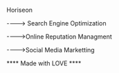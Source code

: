Horiseon 

----> Search Engine Optimization

---->Online Reputation Managment

---->Social Media Marketting

**** Made with LOVE ****
